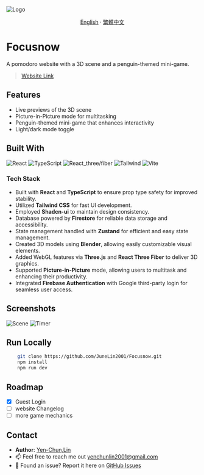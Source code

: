 
![Logo](https://i.imgur.com/dmvHjJo.png)
<div align="center">

[English](./README.md) · [繁體中文](./docs/README_zh-TW.md)

</div>


# Focusnow

A pomodoro website with a 3D scene and a penguin-themed mini-game.
> [Website Link](https://focus-46561.web.app/)

## Features

- Live previews of the 3D scene
- Picture-in-Picture mode for multitasking
- Penguin-themed mini-game that enhances interactivity
- Light/dark mode toggle


## Built With

![React](https://img.shields.io/badge/react-%2320232a.svg?style=for-the-badge&logo=react&logoColor=%2361DAFB)
![TypeScript](https://img.shields.io/badge/typescript-%23007ACC.svg?style=for-the-badge&logo=typescript&logoColor=white)
![React_three/fiber](https://img.shields.io/badge/react_three/fiber-black?style=for-the-badge&logo=react&logoColor=white)
![Tailwind](https://img.shields.io/badge/tailwindcss-%2338B2AC.svg?style=for-the-badge&logo=tailwind-css&logoColor=white)
![Vite](https://img.shields.io/badge/vite-%23FACC15.svg?style=for-the-badge&logo=vite&logoColor=white)


### Tech Stack

- Built with **React** and **TypeScript** to ensure prop type safety for improved stability.
- Utilized **Tailwind CSS** for fast UI development.
- Employed **Shadcn-ui** to maintain design consistency.
- Database powered by **Firestore** for reliable data storage and accessibility.
- State management handled with **Zustand** for efficient and easy state management.
- Created 3D models using **Blender**, allowing easily customizable visual elements.
- Added WebGL features via **Three.js** and **React Three Fiber** to deliver 3D graphics.
- Supported **Picture-in-Picture** mode, allowing users to multitask and enhancing their productivity.
- Integrated **Firebase Authentication** with Google third-party login for seamless user access.

## Screenshots

![Scene](./screenshots/685wGIF.gif)
![Timer](./screenshots/Timer.gif)

## Run Locally

```bash
    git clone https://github.com/JuneLin2001/Focusnow.git
    npm install
    npm run dev
```

## Roadmap
- [x] Guest Login
- [ ] website Changelog
- [ ] more game mechanics
  
## Contact

- **Author**: [Yen-Chun,Lin](https://github.com/JuneLin2001)
- 📫 Feel free to reach me out yenchunlin2001@gmail.com  
- 🐞 Found an issue? Report it here on [GitHub Issues](https://github.com/JuneLin2001/Focusnow/issues)



